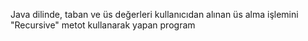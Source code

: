 Java dilinde, taban ve üs değerleri kullanıcıdan alınan üs alma işlemini "Recursive" metot kullanarak yapan program
